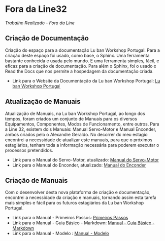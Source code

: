 # Fora da Line32

*Trabalho Realizado - Fora da Line*

## Criação de Documentação

Criação do espaço para a documentação Lu ban Workshop Portugal. Para a criação deste espaço foi usado, como base, o Sphinx. Uma ferramenta bastante conhecida e usada pelo mundo. E uma ferramenta simples, fácil, e eficaz para a criação de documentação. Para além o Sphinx, foi o usado o Read the Docs que nos permite a hospedagem da documentação criada.

- Link para o Website da Documentação da Lu ban Workshop Portugal: [Lu ban Workshop Portugal](https://documentacao-luban-portugal.readthedocs.io/en/latest/index.html)

## Atualização de Manuais

Atualização de Manuais, na Lu ban Workshop Portugal, ao longo dos tempos, foram criados um conjunto de Manuais para os diversos Equipamentos, Componentes, Modos de Funcionamento, entre outros. Para a Line 32, existem dois Manuais: Manual Servo-Motor e Manual Enconder, ambos criados pelo o Alexandre Geraldo. No decorrer do meu estagio encontrei a necessidade de atualizar este manuais, para que o próximos estagiários, tenham toda a informação necessária para poderem executar o processos pretendidos.

- Link para o Manual do Servo-Motor, atualizado: [Manual do Servo-Motor](https://documentacao-luban-portugal.readthedocs.io/en/latest/equipments/manuais/manual_servo.html)
- Link para o Manual do Enconder, atualizado: [Manual do Enconder](https://documentacao-luban-portugal.readthedocs.io/en/latest/equipments/manuais/manual_enconder.html)

## Criação de Manuais
Com o desenvolver desta nova plataforma de criação e documentação, encontrei a necessidade da criação e manuais, tornando assim esta tarefa mais simples e fácil para os futuros estagiários da Lu ban Workshop Portugal.

- Link para o Manual - Primeiros Passos: [Primeiros Passos](https://documentacao-luban-portugal.readthedocs.io/en/latest/howtodo/criacao_de_documentacao/primeiros_passos.html)
- Link para o Manual - Guia Básico - Markdown: [Manual - Guia Básico - Markdown](https://documentacao-luban-portugal.readthedocs.io/en/latest/howtodocriacao_de_documentacao/guia_basico.html) 
- Link para o Manual - Modelo : [Manual - Modelo](https://documentacao-luban-portugal.readthedocs.io/en/latest/howtodo/criacao_de_documentacao/modelo.html)



